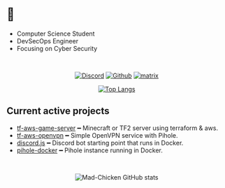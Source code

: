 # 👋
- Computer Science Student
- DevSecOps Engineer
- Focusing on Cyber Security

<br>

<div align="center">

[![Discord](https://img.shields.io/static/v1?label=Discord&message=%2FMad%2FChicken%2F%238967&logo=Discord&logoColor=ffffff&style=for-the-badge)](https://discord.gg)
[![Github](https://img.shields.io/github/stars/Mad-Chicken?logoColor=ffffff&style=for-the-badge)](https://github.com/Mad-Chicken)
[![matrix](https://img.shields.io/static/v1?label=Matrix&message=@mad-chicken&logo=matrix&logoColor=ffffff&style=for-the-badge)](https://matrix.to/#/@mad-chicken:matrix.org)

[![Top Langs](https://github-readme-stats.vercel.app/api/top-langs/?username=Mad-Chicken&hide=mcfunction&layout=compact)](https://github.com/anuraghazra/github-readme-stats)

</div>

## Current active projects
- [tf-aws-game-server](https://github.com/Mad-Chicken/tf-aws-game-server) ━ Minecraft or TF2 server using terraform & aws.
- [tf-aws-openvpn](https://github.com/Mad-Chicken/tf-aws-openvpn) ━ Simple OpenVPN service with Pihole.
- [discord.js](https://github.com/Mad-Chicken/discord.js) ━ Discord bot starting point that runs in Docker.
- [pihole-docker](https://github.com/Mad-Chicken/pihole-docker) ━ Pihole instance running in Docker.

<br>
<div align="center">

![Mad-Chicken GitHub stats](https://github-readme-stats.vercel.app/api?username=Mad-Chicken&show_icons=true&theme=tokyonight)

</div>